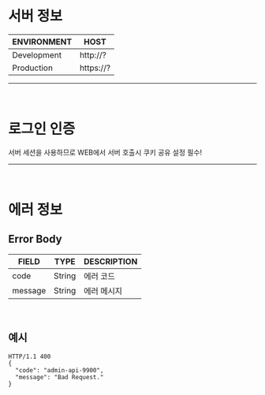 # 서버 정보

| ENVIRONMENT | HOST                       |
|-------------|----------------------------|
| Development | http://?                   |
| Production  | https://?                  |

***

<br/>

# 로그인 인증

서버 세션을 사용하므로 WEB에서 서버 호출시 쿠키 공유 설정 필수!

***

<br/>

# 에러 정보

## Error Body

| FIELD   | TYPE   | DESCRIPTION |
|---------|--------|-------------|
| code    | String | 에러 코드     |
| message | String | 에러 메시지    |

<br/>

## 예시

```
HTTP/1.1 400
{
  "code": "admin-api-9900",
  "message": "Bad Request."
}
```

<br/>
<br/>